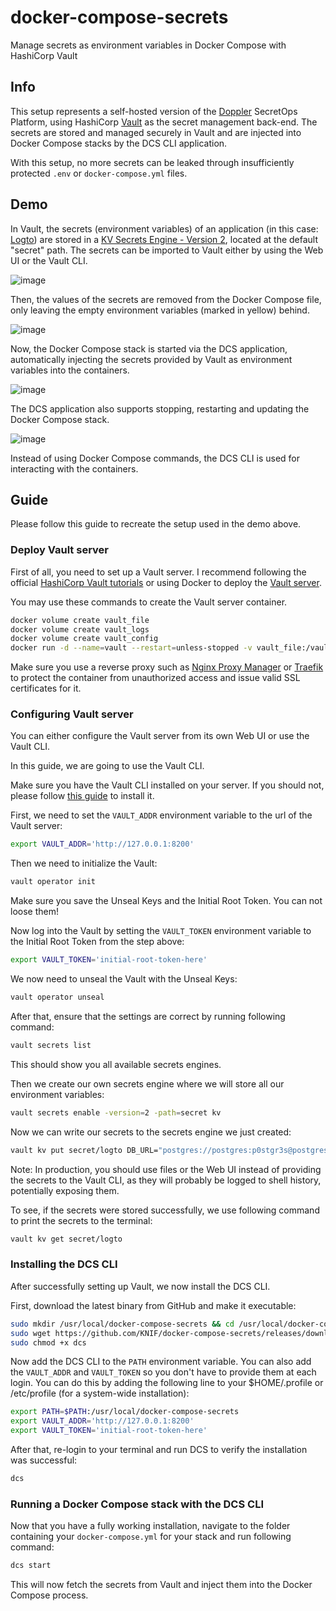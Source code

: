 # docker-compose-secrets

Manage secrets as environment variables in Docker Compose with HashiCorp Vault

## Info

This setup represents a self-hosted version of the [Doppler](https://www.doppler.com) SecretOps Platform, using HashiCorp [Vault](https://www.vaultproject.io) as the secret management back-end.
The secrets are stored and managed securely in Vault and are injected into Docker Compose stacks by the DCS CLI application.

With this setup, no more secrets can be leaked through insufficiently protected `.env` or `docker-compose.yml` files.

## Demo

In Vault, the secrets (environment variables) of an application (in this case: [Logto](https://logto.io)) are stored in a [KV Secrets Engine - Version 2](https://developer.hashicorp.com/vault/docs/secrets/kv/kv-v2), located at the default "secret" path.
The secrets can be imported to Vault either by using the Web UI or the Vault CLI.

![image](https://user-images.githubusercontent.com/36514045/209883550-1f2851e1-ecdc-4d72-96a3-adb1d87c3844.png)

Then, the values of the secrets are removed from the Docker Compose file, only leaving the empty environment variables (marked in yellow) behind.

![image](https://user-images.githubusercontent.com/36514045/209885615-bd330192-09c6-4d73-9ce0-dc4a3fdc1c7e.png)

Now, the Docker Compose stack is started via the DCS application, automatically injecting the secrets provided by Vault as environment variables into the containers.

![image](https://user-images.githubusercontent.com/36514045/209884922-fc129f45-bbc4-4919-888a-cb303fa2b2ff.png)

The DCS application also supports stopping, restarting and updating the Docker Compose stack.

![image](https://user-images.githubusercontent.com/36514045/209885715-e9a5139a-0d3a-4e67-be53-9c3cbb3e3c54.png)

Instead of using Docker Compose commands, the DCS CLI is used for interacting with the containers.

## Guide

Please follow this guide to recreate the setup used in the demo above.

### Deploy Vault server

First of all, you need to set up a Vault server.
I recommend following the official [HashiCorp Vault tutorials](https://developer.hashicorp.com/vault/tutorials/getting-started) or using Docker to deploy the [Vault server](https://hub.docker.com/_/vault).

You may use these commands to create the Vault server container.

```bash
docker volume create vault_file
docker volume create vault_logs
docker volume create vault_config
docker run -d --name=vault --restart=unless-stopped -v vault_file:/vault/file -v vault_logs:/vault/logs -v vault_config:/vault/config --cap-add=IPC_LOCK -e 'VAULT_LOCAL_CONFIG={"storage": {"file": {"path": "/vault/file"}}, "listener": [{"tcp": { "address": "0.0.0.0:8200", "tls_disable": true}}], "default_lease_ttl": "168h", "max_lease_ttl": "720h", "ui": true}' -p 8200:8200 vault server
```

Make sure you use a reverse proxy such as [Nginx Proxy Manager](https://nginxproxymanager.com) or [Traefik](https://traefik.io/traefik) to protect the container from unauthorized access and issue valid SSL certificates for it.

### Configuring Vault server

You can either configure the Vault server from its own Web UI or use the Vault CLI.

In this guide, we are going to use the Vault CLI.

Make sure you have the Vault CLI installed on your server.
If you should not, please follow [this guide](https://developer.hashicorp.com/vault/tutorials/getting-started/getting-started-install) to install it.

First, we need to set the `VAULT_ADDR` environment variable to the url of the Vault server:

```bash
export VAULT_ADDR='http://127.0.0.1:8200'
```

Then we need to initialize the Vault:

```bash
vault operator init
```

Make sure you save the Unseal Keys and the Initial Root Token. You can not loose them!

Now log into the Vault by setting the `VAULT_TOKEN` environment variable to the Initial Root Token from the step above:

```bash
export VAULT_TOKEN='initial-root-token-here'
```

We now need to unseal the Vault with the Unseal Keys:

```bash
vault operator unseal
```

After that, ensure that the settings are correct by running following command:

```bash
vault secrets list
```

This should show you all available secrets engines.

Then we create our own secrets engine where we will store all our environment variables:

```bash
vault secrets enable -version=2 -path=secret kv
```

Now we can write our secrets to the secrets engine we just created:

```bash
vault kv put secret/logto DB_URL="postgres://postgres:p0stgr3s@postgres:5432/logto" ENDPOINT="https://logto.yourdomain.com" POSTGRES_DB="logto" POSTGRES_PASSWORD="p0stgr3s" POSTGRES_USER="postgres" TRUST_PROXY_HEADER="1"
```

Note: In production, you should use files or the Web UI instead of providing the secrets to the Vault CLI, as they will probably be logged to shell history, potentially exposing them.

To see, if the secrets were stored successfully, we use following command to print the secrets to the terminal:

```bash
vault kv get secret/logto
```

### Installing the DCS CLI

After successfully setting up Vault, we now install the DCS CLI.

First, download the latest binary from GitHub and make it executable:

```bash
sudo mkdir /usr/local/docker-compose-secrets && cd /usr/local/docker-compose-secrets
sudo wget https://github.com/KNIF/docker-compose-secrets/releases/download/1.0/dcs
sudo chmod +x dcs
```

Now add the DCS CLI to the `PATH` environment variable. You can also add the `VAULT_ADDR` and `VAULT_TOKEN` so you don't have to provide them at each login.
You can do this by adding the following line to your $HOME/.profile or /etc/profile (for a system-wide installation):

```bash
export PATH=$PATH:/usr/local/docker-compose-secrets
export VAULT_ADDR='http://127.0.0.1:8200'
export VAULT_TOKEN='initial-root-token-here'
```

After that, re-login to your terminal and run DCS to verify the installation was successful:

```bash
dcs
```

### Running a Docker Compose stack with the DCS CLI

Now that you have a fully working installation, navigate to the folder containing your `docker-compose.yml` for your stack and run following command:

```bash
dcs start
```

This will now fetch the secrets from Vault and inject them into the Docker Compose process.
